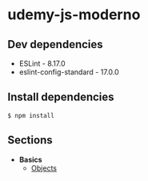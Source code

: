 # udemy-js-moderno


## Dev dependencies
 - ESLint - 8.17.0
 - eslint-config-standard - 17.0.0
 
## Install dependencies

```
$ npm install
```
## Sections
- __Basics__
  - [Objects](./basics/objects/README.md)    

